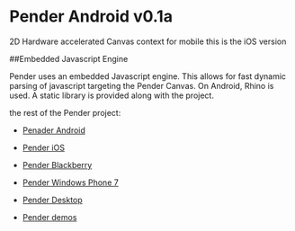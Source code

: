 # Pender Android v0.1a

2D Hardware accelerated Canvas context for mobile
this is the iOS version

##Embedded Javascript Engine

Pender uses an embedded Javascript engine. This allows for fast dynamic parsing of javascript targeting the Pender Canvas. 
On Android, Rhino is used. A static library is provided along with the project.

the rest of the Pender project:

* [Penader Android](https://github.com/doggerelverse/Pender-android)

* [Pender iOS](https://github.com/doggerelverse/Pender-ios)

* [Pender Blackberry](https://github.com/doggerelverse/Pender-blackberry)

* [Pender Windows Phone 7](https://github.com/doggerelverse/Pender-wp7)

* [Pender Desktop](https://github.com/doggerelverse/Pender-desktop)

* [Pender demos](https://github.com/doggerelverse/Pender-demos)
